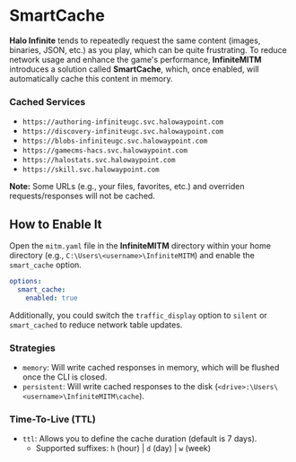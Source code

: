 # SmartCache

**Halo Infinite** tends to repeatedly request the same content (images, binaries, JSON, etc.) as you play, which can be quite frustrating. To reduce network usage and enhance the game's performance, **InfiniteMITM** introduces a solution called **SmartCache**, which, once enabled, will automatically cache this content in memory.

### Cached Services

-   `https://authoring-infiniteugc.svc.halowaypoint.com`
-   `https://discovery-infiniteugc.svc.halowaypoint.com`
-   `https://blobs-infiniteugc.svc.halowaypoint.com`
-   `https://gamecms-hacs.svc.halowaypoint.com`
-   `https://halostats.svc.halowaypoint.com`
-   `https://skill.svc.halowaypoint.com`

**Note:** Some URLs (e.g., your files, favorites, etc.) and overriden requests/responses will not be cached.

## How to Enable It

Open the `mitm.yaml` file in the **InfiniteMITM** directory within your home directory (e.g., `C:\Users\<username>\InfiniteMITM`) and enable the `smart_cache` option.

```yaml
options:
  smart_cache:
    enabled: true
```

Additionally, you could switch the `traffic_display` option to `silent` or `smart_cached` to reduce network table updates.

### Strategies

-   `memory`: Will write cached responses in memory, which will be flushed once the CLI is closed.
-   `persistent`: Will write cached responses to the disk (`<drive>:\Users\<username>\InfiniteMITM\cache`).

### Time-To-Live (TTL)

-   `ttl`: Allows you to define the cache duration (default is 7 days).
    -   Supported suffixes: `h` (hour) | `d` (day) | `w` (week)

